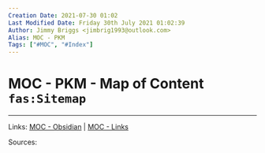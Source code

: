```yaml
---
Creation Date: 2021-07-30 01:02
Last Modified Date: Friday 30th July 2021 01:02:39
Author: Jimmy Briggs <jimbrig1993@outlook.com>
Alias: MOC - PKM
Tags: ["#MOC", "#Index"]
---
```


# MOC - PKM - Map of Content `fas:Sitemap`

***

Links:  [MOC - Obsidian](MOC%20-%20Obsidian.md) | [MOC - Links](MOC%20-%20Links.md)

Sources:


